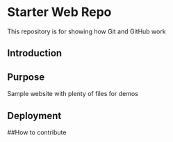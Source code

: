 # Starter Web Repo

This repository is for showing how Git and GitHub work

## Introduction

## Purpose

Sample website with plenty of files for demos

## Deployment

##How to contribute
